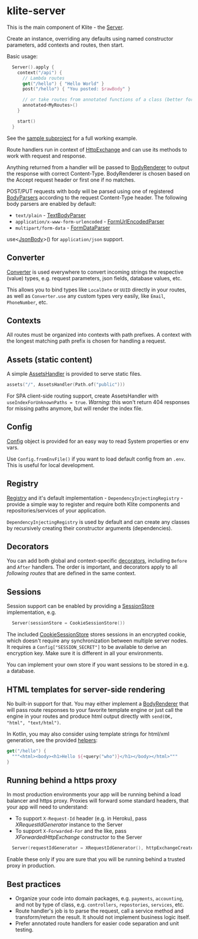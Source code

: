 # klite-server

This is the main component of Klite - the [Server](src/klite/Server.kt).

Create an instance, overriding any defaults using named constructor parameters, add contexts and routes, then start.

Basic usage:
```kotlin
  Server().apply {
    context("/api") {
      // Lambda routes
      get("/hello") { "Hello World" }
      post("/hello") { "You posted: $rawBody" }

      // or take routes from annotated functions of a class (better for unit tests)
      annotated<MyRoutes>()
    }

    start()
  }
```
See the [sample subproject](../sample/src/Launcher.kt) for a full working example.

Route handlers run in context of [HttpExchange](src/klite/HttpExchange.kt) and can use its methods to work with
request and response.

Anything returned from a handler will be passed to [BodyRenderer](src/klite/Body.kt) to output the response with correct Content-Type. BodyRenderer is chosen based on the Accept request header or first one if no matches.

POST/PUT requests with body will be parsed using one of registered [BodyParsers](src/klite/Body.kt) according to the request Content-Type header.
The following body parsers are enabled by default:
* `text/plain` - [TextBodyParser](src/klite/Body.kt)
* `application/x-www-form-urlencoded` - [FormUrlEncodedParser](src/klite/Body.kt)
* `multipart/form-data` - [FormDataParser](src/klite/FormDataParser.kt)

use<[JsonBody](../json/src/JsonBody.kt)>() for `application/json` support.

## Converter

[Converter](src/klite/Converter.kt) is used everywhere to convert incoming strings the respective (value) types, e.g.
request parameters, json fields, database values, etc.

This allows you to bind types like `LocalDate` or `UUID` directly in your routes, as well as `Converter.use` any custom
types very easily, like `Email`, `PhoneNumber`, etc.

## Contexts

All routes must be organized into contexts with path prefixes. A context with the longest matching path prefix is chosen for handling a request.

## Assets (static content)

A simple [AssetsHandler](src/klite/AssetsHandler.kt) is provided to serve static files.

```kotlin
assets("/", AssetsHandler(Path.of("public")))
```

For SPA client-side routing support, create AssetsHandler with `useIndexForUnknownPaths = true`.
*Warning:* this won't return 404 responses for missing paths anymore, but will render the index file.

## Config

[Config](../core/src/Config.kt) object is provided for an easy way to read System properties or env vars.

Use `Config.fromEnvFile()` if you want to load default config from an `.env`. This is useful for local development.

## Registry

[Registry](src/klite/Registry.kt) and it's default implementation - `DependencyInjectingRegistry` - provide
a simple way to register and require both Klite components and repositories/services of your application.

`DependencyInjectingRegistry` is used by default and can create any classes by recursively creating their constructor
arguments (dependencies).

## Decorators

You can add both global and context-specific [decorators](src/klite/Decorators.kt), including `Before` and `After` handlers.
The order is important, and decorators apply to all *following routes* that are defined in the same context.

## Sessions

Session support can be enabled by providing a [SessionStore](src/klite/Session.kt) implementation, e.g.
```kotlin
  Server(sessionStore = CookieSessionStore())
```

The included [CookieSessionStore](src/klite/Session.kt) stores sessions in an encrypted cookie, which doesn't require any synchronization between multiple server nodes. It requires a `Config["SESSION_SECRET"]` to be available to derive an encryption key. Make sure it is different in all your environments.

You can implement your own store if you want sessions to be stored in e.g. a database.

## HTML templates for server-side rendering

No built-in support for that. You may either implement a [BodyRenderer](src/klite/Body.kt) that will pass route responses to your favorite template engine or just call the engine in your routes and produce html output directly with `send(OK, "html", "text/html")`.

In Kotlin, you may also consider using template strings for html/xml generation, see the provided [helpers](src/klite/html/Helpers.kt):
```kotlin
get("/hello") {
  """<html><body><h1>Hello ${+query("who")}</h1></body></html>"""
}
```

## Running behind a https proxy

In most production environments your app will be running behind a load balancer and https proxy.
Proxies will forward some standard headers, that your app will need to understand:

* To support `X-Request-Id` header (e.g. in Heroku), pass *XRequestIdGenerator* instance to the Server
* To support `X-Forwarded-For` and the like, pass *XForwardedHttpExchange* constructor to the Server

```kotlin
  Server(requestIdGenerator = XRequestIdGenerator(), httpExchangeCreator = XForwardedHttpExchange::class.primaryConstructor!!)
```

Enable these only if you are sure that you will be running behind a trusted proxy in production.


## Best practices

* Organize your code into domain packages, e.g. `payments`, `accounting`, and not by type of class, e.g. `controllers`, `repostories`, `services`, etc.
* Route handler's job is to parse the request, call a service method and transform/return the result. It should not implement business logic itself.
* Prefer annotated route handlers for easier code separation and unit testing.

